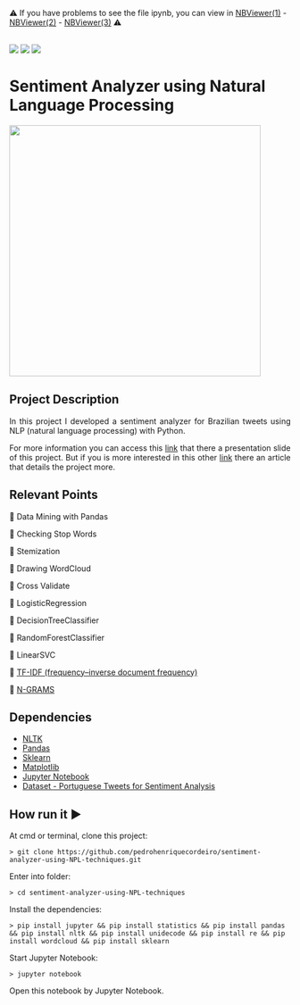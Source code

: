 :warning: If you have problems to see the file ipynb, 
you can view in [NBViewer(1)](https://nbviewer.jupyter.org/github/pedrohenriquecordeiro/sentiment-analyzer-using-NLP-techniques/blob/master/1_exploring_notebook.ipynb) - [NBViewer(2)](https://nbviewer.jupyter.org/github/pedrohenriquecordeiro/sentiment-analyzer-using-NLP-techniques/blob/master/2_transform_notebook.ipynb) - [NBViewer(3)](https://nbviewer.jupyter.org/github/pedrohenriquecordeiro/sentiment-analyzer-using-NLP-techniques/blob/master/3_classification_notebook.ipynb) :warning:

<br/>

<img src="http://img.shields.io/static/v1?label=License&message=MIT&color=green&style=for-the-badge"/>
<img src="https://img.shields.io/static/v1?label=Python&logoColor=white&message=NLTK&color=yellow&style=for-the-badge&logo=Python"/>
<img src="http://img.shields.io/static/v1?label=STATUS&message=DONE&color=RED&style=for-the-badge"/>


# Sentiment Analyzer using Natural Language Processing
<img src="https://user-images.githubusercontent.com/29979127/86411825-0e573780-bc94-11ea-925d-b93b13d8e8c9.png" width=450/>

## Project Description
<p align="justify"> 
    In this project I developed a sentiment analyzer for Brazilian tweets using NLP (natural language processing) with Python. 
</p>

<p align="justify"> 
    For more information you can access this <a href="https://docs.google.com/presentation/d/1tMN6js8vKuxZ-2xU5k7tKwCqmlfvwRGgSQXX8cHAnAU/edit?usp=sharing">link</a> that there a presentation slide of this project. 
    But if you is more interested in this other <a href="https://drive.google.com/file/d/1fO6Pm34MDAazzn9N-2lqZE5Gorz4LjD6/view?usp=sharing">link</a> there an article that details the project more.
</p>



## Relevant Points
:round_pushpin: Data Mining with Pandas

:round_pushpin: Checking Stop Words

:round_pushpin: Stemization

:round_pushpin: Drawing WordCloud

:round_pushpin: Cross Validate

:round_pushpin: LogisticRegression

:round_pushpin: DecisionTreeClassifier 

:round_pushpin: RandomForestClassifier

:round_pushpin: LinearSVC

:round_pushpin: [TF-IDF (frequency–inverse document frequency)](https://en.wikipedia.org/wiki/Tf%E2%80%93idf)

:round_pushpin: [N-GRAMS](https://en.wikipedia.org/wiki/N-gram])

## Dependencies
- [NLTK](https://jupyter.org/)
- [Pandas](https://www.tensorflow.org/api_docs)
- [Sklearn](https://scikit-learn.org/stable/)
- [Matplotlib](https://matplotlib.org/)
- [Jupyter Notebook](https://jupyter.org/)
- [Dataset - Portuguese Tweets for Sentiment Analysis](https://www.kaggle.com/augustop/portuguese-tweets-for-sentiment-analysis)

## How run it :arrow_forward:
At cmd or terminal, clone this project:
```
> git clone https://github.com/pedrohenriquecordeiro/sentiment-analyzer-using-NPL-techniques.git
```
Enter into folder:
```
> cd sentiment-analyzer-using-NPL-techniques
```
Install the dependencies:
```
> pip install jupyter && pip install statistics && pip install pandas && pip install nltk && pip install unidecode && pip install re && pip install wordcloud && pip install sklearn
```
Start Jupyter Notebook:
```
> jupyter notebook
```
Open this notebook by Jupyter Notebook.




